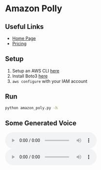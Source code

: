 # Amazon Polly
## Useful Links
- [Home Page](https://aws.amazon.com/polly/)
- [Pricing](https://aws.amazon.com/polly/pricing/)

## Setup
1. Setup an AWS CLI [here](https://docs.aws.amazon.com/polly/latest/dg/setup-aws-cli.html)
1. Install Boto3 [here](https://aws.amazon.com/sdk-for-python/)
1. `aws configure` with your IAM account

## Run
```bash
python amazon_poly.py -h
```
## Some Generated Voice
![hips_dont_lie](generated_speech/hips_dont_lie.mp3)
![sprinkler_funny](generated_speech/sprinkler_funny.mp3)
